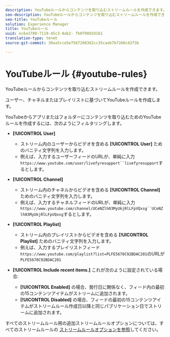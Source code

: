 ```yaml
---
description: YouTubeルールからコンテンツを取り込むストリームルールを作成できます。
seo-description: YouTubeルールからコンテンツを取り込むストリームルールを作成できます。
seo-title: YouTubeルール
solution: Experience Manager
title: YouTubeルール
uuid: ec6a3780-7119-45c3-8ab2- fb0f9803d161
translation-type: tm+mt
source-git-commit: 30aa5cce5e7567208362cc35caeb7b7260c42f3b

---
```



# YouTubeルール {#youtube-rules}

YouTubeルールからコンテンツを取り込むストリームルールを作成できます。

ユーザー、チャネルまたはプレイリストに基づいてYouTubeルールを作成します。

YouTubeからアプリまたはフォルダーにコンテンツを取り込むためのYouTubeルールを作成するには、次のようにフィルタリングします。

* **[!UICONTROL User]** 
   * ストリーム内のユーザーからビデオを含める **[!UICONTROL User]** ためのバニティ文字列を入力します。
   * 例えば、入力するユーザーフィードのURLが、単純に入力 `https://www.youtube.com/user/livefyresupport``livefyresupport`するとします。

* **[!UICONTROL Channel]** 
   * ストリーム内のチャネルからビデオを含める **[!UICONTROL Channel]** ためのバニティ文字列を入力します。
   * 例えば、入力するチャネルフィードのURLが、単純に入力 `https://www.youtube.com/channel/UCeNZlh03MyUkjRlLFpVQxsg``UCeNZlh03MyUkjRlLFpVQxsg`するとします。

* **[!UICONTROL Playlist]** 
   * ストリーム内のプレイリストからビデオを含める **[!UICONTROL Playlist]** ためのバニティ文字列を入力します。
   * 例えば、入力するプレイリストフィード `https://www.youtube.com/playlist?list=PLFE5670C92BDAC201`のURLが `PLFE5670C92BDAC201`

* **[!UICONTROL Include recent items.]** これが次のように設定されている場合:
   * **[!UICONTROL Enabled]** の場合、発行日に関係なく、フィード内の最初の15コンテンツアイテムがストリームに追加されます。
   * **[!UICONTROL Disabled]** の場合、フィードの最初の15コンテンツアイテムがストリームルール作成日以降と同じパブリケーション日でストリームに追加されます。

すべてのストリームルール用の追加ストリームルールオプションについては、すべてのストリームルールの [ストリームルールオプションを参照](../../c-streams/c-stream-rule-options-for-all-stream-rules.md#c_stream_rule_options_for_all_stream_rules)してください。
